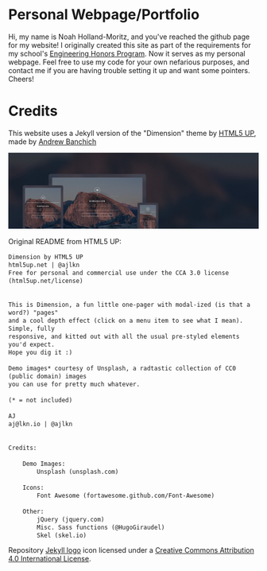 # Personal Webpage/Portfolio

Hi, my name is Noah Holland-Moritz, and you've reached the github page for my website!  I originally created this site as part of the requirements for my school's [Engineering Honors Program](http://www.cuhonorsengineering.com/).  Now it serves as my personal webpage.  Feel free to use my code for your own nefarious purposes, and contact me if you are having trouble setting it up and want some pointers.  Cheers!

# Credits

This website uses a Jekyll version of the "Dimension" theme by [HTML5 UP](https://html5up.net/), made by [Andrew Banchich](https://github.com/andrewbanchich/dimension-jekyll-theme)

![Dimension Theme](assets/images/screenshot.jpg "Dimension Theme")

Original README from HTML5 UP:

```
Dimension by HTML5 UP
html5up.net | @ajlkn
Free for personal and commercial use under the CCA 3.0 license (html5up.net/license)


This is Dimension, a fun little one-pager with modal-ized (is that a word?) "pages"
and a cool depth effect (click on a menu item to see what I mean). Simple, fully
responsive, and kitted out with all the usual pre-styled elements you'd expect.
Hope you dig it :)

Demo images* courtesy of Unsplash, a radtastic collection of CC0 (public domain) images
you can use for pretty much whatever.

(* = not included)

AJ
aj@lkn.io | @ajlkn


Credits:

	Demo Images:
		Unsplash (unsplash.com)

	Icons:
		Font Awesome (fortawesome.github.com/Font-Awesome)

	Other:
		jQuery (jquery.com)
		Misc. Sass functions (@HugoGiraudel)
		Skel (skel.io)
```

Repository [Jekyll logo](https://github.com/jekyll/brand) icon licensed under a [Creative Commons Attribution 4.0 International License](http://choosealicense.com/licenses/cc-by-4.0/).
